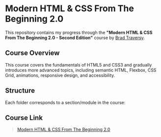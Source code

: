 # Modern HTML & CSS From The Beginning 2.0

This repository contains my progress through the **"Modern HTML & CSS From The Beginning 2.0 - Second Edition"** course by [Brad Traversy](https://www.traversymedia.com/).

## Course Overview

This course covers the fundamentals of HTML5 and CSS3 and gradually introduces more advanced topics, including semantic HTML, Flexbox, CSS Grid, animations, responsive design, and accessibility.

## Structure

Each folder corresponds to a section/module in the course:

## Course Link

> [Modern HTML & CSS From The Beginning 2.0](https://learning.oreilly.com/course/modern-html-/9781835880562/)
